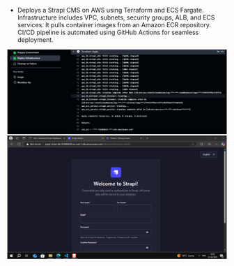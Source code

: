 -  Deploys a Strapi CMS on AWS using Terraform and ECS Fargate.
Infrastructure includes VPC, subnets, security groups, ALB, and ECS services.
It pulls container images from an Amazon ECR repository.
CI/CD pipeline is automated using GitHub Actions for seamless deployment.

![img4](img/img4.png "img4")
![img3](img/img3.png "img3")
